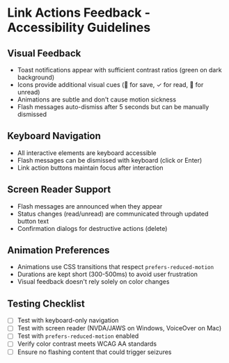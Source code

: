 # Link Actions Feedback - Accessibility Guidelines

## Visual Feedback
- Toast notifications appear with sufficient contrast ratios (green on dark background)
- Icons provide additional visual cues (💾 for save, ✓ for read, 📌 for unread)
- Animations are subtle and don't cause motion sickness
- Flash messages auto-dismiss after 5 seconds but can be manually dismissed

## Keyboard Navigation
- All interactive elements are keyboard accessible
- Flash messages can be dismissed with keyboard (click or Enter)
- Link action buttons maintain focus after interaction

## Screen Reader Support
- Flash messages are announced when they appear
- Status changes (read/unread) are communicated through updated button text
- Confirmation dialogs for destructive actions (delete)

## Animation Preferences
- Animations use CSS transitions that respect `prefers-reduced-motion`
- Durations are kept short (300-500ms) to avoid user frustration
- Visual feedback doesn't rely solely on color changes

## Testing Checklist
- [ ] Test with keyboard-only navigation
- [ ] Test with screen reader (NVDA/JAWS on Windows, VoiceOver on Mac)
- [ ] Test with `prefers-reduced-motion` enabled
- [ ] Verify color contrast meets WCAG AA standards
- [ ] Ensure no flashing content that could trigger seizures